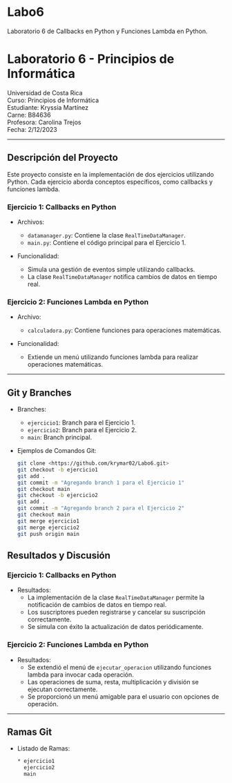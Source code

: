 # Labo6
Laboratorio 6 de Callbacks en Python y Funciones Lambda en Python.
# Laboratorio 6 - Principios de Informática

Universidad de Costa Rica  
Curso: Principios de Informática  
Estudiante: Kryssia Martínez  
Carne: B84636  
Profesora: Carolina Trejos  
Fecha: 2/12/2023

---

## Descripción del Proyecto

Este proyecto consiste en la implementación de dos ejercicios utilizando Python. Cada ejercicio aborda conceptos específicos, como callbacks y funciones lambda.

### Ejercicio 1: Callbacks en Python

- Archivos:
  - `datamanager.py`: Contiene la clase `RealTimeDataManager`.
  - `main.py`: Contiene el código principal para el Ejercicio 1.

- Funcionalidad:
  - Simula una gestión de eventos simple utilizando callbacks.
  - La clase `RealTimeDataManager` notifica cambios de datos en tiempo real.

### Ejercicio 2: Funciones Lambda en Python

- Archivo:
  - `calculadora.py`: Contiene funciones para operaciones matemáticas.

- Funcionalidad:
  - Extiende un menú utilizando funciones lambda para realizar operaciones matemáticas.

---

## Git y Branches

- Branches:
  - `ejercicio1`: Branch para el Ejercicio 1.
  - `ejercicio2`: Branch para el Ejercicio 2.
  - `main`: Branch principal.

- Ejemplos de Comandos Git:

  ```bash
  git clone <https://github.com/krymar02/Labo6.git>
  git checkout -b ejercicio1
  git add .
  git commit -m "Agregando branch 1 para el Ejercicio 1"
  git checkout main
  git checkout -b ejercicio2
  git add .
  git commit -m "Agregando branch 2 para el Ejercicio 2"
  git checkout main
  git merge ejercicio1
  git merge ejercicio2
  git push origin main
## Resultados y Discusión

### Ejercicio 1: Callbacks en Python

- Resultados:
  - La implementación de la clase `RealTimeDataManager` permite la notificación de cambios de datos en tiempo real.
  - Los suscriptores pueden registrarse y cancelar su suscripción correctamente.
  - Se simula con éxito la actualización de datos periódicamente.

### Ejercicio 2: Funciones Lambda en Python

- Resultados:
  - Se extendió el menú de `ejecutar_operacion` utilizando funciones lambda para invocar cada operación.
  - Las operaciones de suma, resta, multiplicación y división se ejecutan correctamente.
  - Se proporcionó un menú amigable para el usuario con opciones de operación.

---

## Ramas Git

- Listado de Ramas:

  ```bash
  * ejercicio1
    ejercicio2
    main
